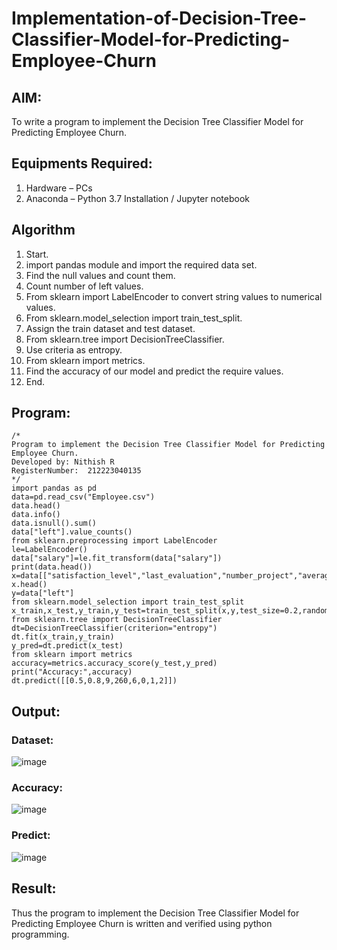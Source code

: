 # Implementation-of-Decision-Tree-Classifier-Model-for-Predicting-Employee-Churn

## AIM:
To write a program to implement the Decision Tree Classifier Model for Predicting Employee Churn.

## Equipments Required:
1. Hardware – PCs
2. Anaconda – Python 3.7 Installation / Jupyter notebook

## Algorithm
1. Start.
2. import pandas module and import the required data set.
3. Find the null values and count them.
4. Count number of left values.
5. From sklearn import LabelEncoder to convert string values to numerical values.
6. From sklearn.model_selection import train_test_split.
7. Assign the train dataset and test dataset.
8. From sklearn.tree import DecisionTreeClassifier.
9. Use criteria as entropy.
10. From sklearn import metrics.
11. Find the accuracy of our model and predict the require values.
12. End.

## Program:
```
/*
Program to implement the Decision Tree Classifier Model for Predicting Employee Churn.
Developed by: Nithish R
RegisterNumber:  212223040135
*/
import pandas as pd
data=pd.read_csv("Employee.csv")
data.head()
data.info()
data.isnull().sum()
data["left"].value_counts()
from sklearn.preprocessing import LabelEncoder
le=LabelEncoder()
data["salary"]=le.fit_transform(data["salary"])
print(data.head())
x=data[["satisfaction_level","last_evaluation","number_project","average_montly_hours","time_spend_company","Work_accident","promotion_last_5years","salary"]]
x.head()
y=data["left"]
from sklearn.model_selection import train_test_split
x_train,x_test,y_train,y_test=train_test_split(x,y,test_size=0.2,random_state=100)
from sklearn.tree import DecisionTreeClassifier
dt=DecisionTreeClassifier(criterion="entropy")
dt.fit(x_train,y_train)
y_pred=dt.predict(x_test)
from sklearn import metrics
accuracy=metrics.accuracy_score(y_test,y_pred)
print("Accuracy:",accuracy)
dt.predict([[0.5,0.8,9,260,6,0,1,2]])
```

## Output:
### Dataset:
![image](https://github.com/user-attachments/assets/10efea94-44ca-435d-babc-ce911fdeffb8)
### Accuracy:
![image](https://github.com/user-attachments/assets/79d5c401-3f7d-43e7-aad8-e6e01cbf9475)
### Predict:
![image](https://github.com/user-attachments/assets/a493da20-a88d-4a59-8d13-ec160153c869)


## Result:
Thus the program to implement the  Decision Tree Classifier Model for Predicting Employee Churn is written and verified using python programming.
